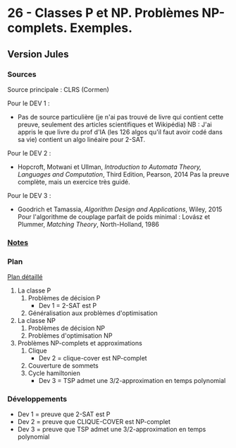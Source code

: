 # 26 - Classes P et NP. Problèmes NP-complets. Exemples. #

## Version Jules ##

### Sources ###

Source principale : CLRS (Cormen)

Pour le DEV 1 :
- Pas de source particulière (je n'ai pas trouvé de livre qui contient cette preuve, seulement des articles scientifiques et Wikipédia)
  NB : J'ai appris le que livre du prof d'IA (les 126 algos qu'il faut avoir codé dans sa vie) contient un algo linéaire pour 2-SAT.

Pour le DEV 2 :
- Hopcroft, Motwani et Ullman, _Introduction to Automata Theory, Languages and Computation_, Third Edition, Pearson, 2014
  Pas la preuve complète, mais un exercice très guidé.

Pour le DEV 3 :
- Goodrich et Tamassia, _Algorithm Design and Applications_, Wiley, 2015
  Pour l'algorithme de couplage parfait de poids minimal : Lovász et Plummer, _Matching Theory_, North-Holland, 1986

### [Notes](notesJS.md) ###

### Plan ###

[Plan détaillé](planJS.pdf)

1. La classe P
   1. Problèmes de décision P
	  * Dev 1 = 2-SAT est P
   2. Généralisation aux problèmes d'optimisation
2. La classe NP
   1. Problèmes de décision NP
   2. Problèmes d'optimisation NP
3. Problèmes NP-complets et approximations
   1. Clique
	  * Dev 2 = clique-cover est NP-complet
   2. Couverture de sommets
   3. Cycle hamiltonien
	  * Dev 3 = TSP admet une 3/2-approximation en temps polynomial

### Développements ###

- Dev 1 = preuve que 2-SAT est P
- Dev 2 = preuve que CLIQUE-COVER est NP-complet
- Dev 3 = preuve que TSP admet une 3/2-approximation en temps polynomial
